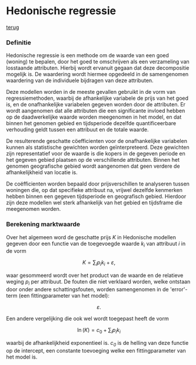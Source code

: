 
# Hedonische regressie

[terug](README.md)

 ### Definitie

Hedonische regressie is een methode om de waarde van een goed (woning) te bepalen, door het goed te omschrijven als een verzameling van losstaande attributen. Hierbij wordt ervanuit gegaan dat deze decompositie mogelijk is. De waardering wordt hiermee opgedeeld in de samengenomen waardering van de individuele bijdragen van deze attributen.

Deze modellen worden in de meeste gevallen gebruikt in de vorm van regressiemethoden, waarbij de afhankelijke variabele de prijs van het goed is, en de onafhankelijke variabelen gegeven worden door de attributen. Er wordt aangenomen dat alle attributen die een significante invloed hebben op de daadwerkelijke waarde worden meegenomen in het model, en dat binnen het genomen gebied en tijdsperiode dezelfde quantificeerbare verhouding geldt tussen een attribuut en de totale waarde.

De resulterende geschatte cöefficienten voor de onafhankelijke variabelen kunnen als statistische gewichten worden geïnterpreteerd. Deze gewichten zijn representatief voor de waarde is die kopers in de gegeven periode en het gegeven gebied plaatsen op de verschillende attributen. Binnen het genomen geografische gebied wordt aangenomen dat geen verdere de afhankelijkheid van locatie is.

De coëfficienten worden bepaald door prijsverschillen te analyseren tussen woningen die, op dat specifieke attribuut na, vrijwel dezelfde kenmerken hebben binnen een gegeven tijdsperiode en geografisch gebied. Hierdoor zijn deze modellen wel sterk afhankelijk van het gebied en tijdsframe die meegenomen worden.

 ### Berekening marktwaarde

Over het algemeen word de geschatte prijs *K* in Hedonische modellen gegeven door een functie van de toegevoegde waarde *k<sub>i* van attribuut *i* in de vorm
```math
K=\sum_ip_ik_i+\varepsilon,
```
waar gesommeerd wordt over het product van de waarde en de relatieve weging *p<sub>i* per attribuut. De fouten die niet verklaard worden, welke ontstaan door onder andere schattingsfouten, worden samengenomen in de 'error'-term (een fittingparameter van het model):
```math
\varepsilon.
```

Een andere vergelijking die ook wel wordt toegepast heeft de vorm
```math
\ln(K)=c_0+\sum_ip_ik_i
```
waarbij de afhankelijkheid exponentieel is. *c<sub>0* is de helling van deze functie op de intercept, een constante toevoeging welke een fittingparameter van het model is.
